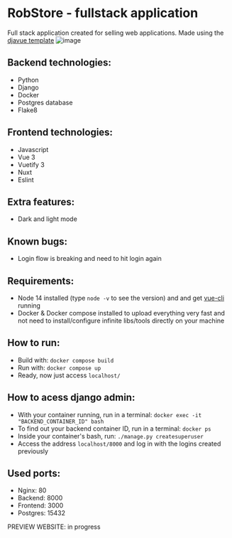 # RobStore - fullstack application

Full stack application created for selling web applications. Made using the [djavue template](https://github.com/huogerac/djavue)
![image](https://user-images.githubusercontent.com/103211332/218487829-ffd39aed-4152-42f6-8543-68046177a560.png)

 
## Backend technologies:
 - Python
 - Django
 - Docker
 - Postgres database
 - Flake8
 
## Frontend technologies:
 - Javascript
 - Vue 3
 - Vuetify 3
 - Nuxt
 - Eslint
 
## Extra features:
 - Dark and light mode
 
## Known bugs:
 - Login flow is breaking and need to hit login again
 
## Requirements:
- Node 14 installed (type `node -v` to see the version) and and get [vue-cli](https://cli.vuejs.org/) running
- Docker & Docker compose installed to upload everything very fast and not need to install/configure infinite libs/tools directly on your machine
 
## How to run:
 - Build with: ```docker compose build```
 - Run  with: ```docker compose up```
 - Ready, now just access ```localhost/```
  
## How to acess django admin:
 - With your container running, run in a terminal: ```docker exec -it "BACKEND_CONTAINER_ID" bash```
 - To find out your backend container ID, run in a terminal: ```docker ps```
 - Inside your container's bash, run: ```./manage.py createsuperuser```
 - Access the address ```localhost/8000``` and log in with the logins created previously
  
 ## Used ports:
 - Nginx: 80
 - Backend: 8000
 - Frontend: 3000
 - Postgres: 15432
 
 PREVIEW WEBSITE: in progress
